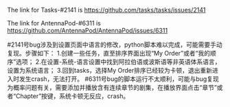 The link for Tasks-#2141 is https://github.com/tasks/tasks/issues/2141

The link for AntennaPod-#6311 is https://github.com/AntennaPod/AntennaPod/issues/6311

#2141号bug涉及到设置页面中语言的修改，python脚本难以完成，可能需要手动复现。步骤如下：
1.创建一些任务，直至排序界面出现“My Order”或者“我的顺序”选项；
2.在设置-系统-语言设置中找到阿拉伯语或波斯语等非英语体系语言，设置为系统语言；
3.回到tasks，选择My Order排序已经较为卡顿，退出重新进入时发生crash，无法打开。
#6311号bug的脚本运行不太顺利，可能与bug复现为概率问题有关，需要添加并播放含有连续章节的剧集，在播放界面点击“章节”或者“Chapter”按键，系统卡顿无反应，crash。
